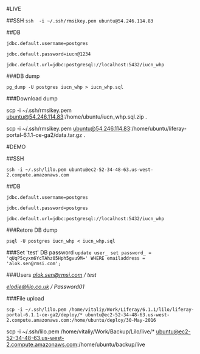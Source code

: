#LIVE

##SSH
`ssh  -i ~/.ssh/rmsikey.pem ubuntu@54.246.114.83`

##DB

`jdbc.default.username=postgres`

`jdbc.default.password=iucn@1234`

`jdbc.default.url=jdbc:postgresql://localhost:5432/iucn_whp`

###DB dump

`pg_dump -U postgres iucn_whp > iucn_whp.sql`

###Download dump

scp -i ~/.ssh/rmsikey.pem ubuntu@54.246.114.83:/home/ubuntu/iucn_whp.sql.zip .

scp -i ~/.ssh/rmsikey.pem ubuntu@54.246.114.83:/home/ubuntu/liferay-portal-6.1.1-ce-ga2/data.tar.gz .


#DEMO

##SSH

`ssh -i ~/.ssh/lilo.pem ubuntu@ec2-52-34-48-63.us-west-2.compute.amazonaws.com`

##DB

`jdbc.default.username=postgres`

`jdbc.default.password=postgres`

`jdbc.default.url=jdbc:postgresql://localhost:5432/iucn_whp`

###Retore DB dump

`psql -U postgres iucn_whp < iucn_whp.sql`




###Set 'test' DB password
`update user_ set password_ = 'qUqP5cyxm6YcTAhz05Hph5gvu9M=' WHERE emailaddress = 'alok.sen@rmsi.com';`

###Users
*alok.sen@rmsi.com / test*

*elodie@lilo.co.uk / Password01*

###File upload

`scp -i ~/.ssh/lilo.pem /home/vitaliy/Work/Liferay/6.1.1/lilo/liferay-portal-6.1.1-ce-ga2/deploy/* ubuntu@ec2-52-34-48-63.us-west-2.compute.amazonaws.com:/home/ubuntu/deploy/30-May-2016`

scp -i ~/.ssh/lilo.pem /home/vitaliy/Work/Backup/Lilo/live/* ubuntu@ec2-52-34-48-63.us-west-2.compute.amazonaws.com:/home/ubuntu/backup/live



